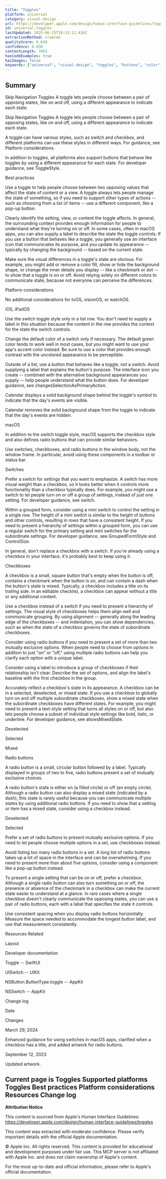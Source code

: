 ```yaml
---
title: "Toggles"
platform: universal
category: visual-design
url: https://developer.apple.com/design/human-interface-guidelines/toggles
id: universal-toggles
lastUpdated: 2025-06-25T18:33:12.416Z
extractionMethod: crawlee
qualityScore: 0.630
confidence: 0.830
contentLength: 7863
hasCodeExamples: true
hasImages: false
keywords: ["universal", "visual-design", "toggles", "buttons", "color", "controls", "interface", "layout", "navigation", "selection"]
---
```

## Summary

Skip Navigation
Toggles
A toggle lets people choose between a pair of opposing states, like on and off, using a different appearance to indicate each state.

Skip Navigation
Toggles
A toggle lets people choose between a pair of opposing states, like on and off, using a different appearance to indicate each state.

A toggle can have various styles, such as switch and checkbox, and different platforms can use these styles in different ways. For guidance, see Platform considerations.

In addition to toggles, all platforms also support buttons that behave like toggles by using a different appearance for each state. For developer guidance, see ToggleStyle.

Best practices

Use a toggle to help people choose between two opposing values that affect the state of content or a view. A toggle always lets people manage the state of something, so if you need to support other types of actions -- such as choosing from a list of items -- use a different component, like a pop-up button.

Clearly identify the setting, view, or content the toggle affects. In general, the surrounding context provides enough information for people to understand what they're turning on or off. In some cases, often in macOS apps, you can also supply a label to describe the state the toggle controls. If you use a button that behaves like a toggle, you generally use an interface icon that communicates its purpose, and you update its appearance -- typically by changing the background -- based on the current state.

Make sure the visual differences in a toggle's state are obvious. For example, you might add or remove a color fill, show or hide the background shape, or change the inner details you display -- like a checkmark or dot -- to show that a toggle is on or off. Avoid relying solely on different colors to communicate state, because not everyone can perceive the differences.

Platform considerations

No additional considerations for tvOS, visionOS, or watchOS.

iOS, iPadOS

Use the switch toggle style only in a list row. You don't need to supply a label in this situation because the content in the row provides the context for the state the switch controls.

Change the default color of a switch only if necessary. The default green color tends to work well in most cases, but you might want to use your app's accent color instead. Be sure to use a color that provides enough contrast with the uncolored appearance to be perceptible.

Outside of a list, use a button that behaves like a toggle, not a switch. Avoid supplying a label that explains the button's purpose. The interface icon you create -- combined with the alternative background appearances you supply -- help people understand what the button does. For developer guidance, see changesSelectionAsPrimaryAction.

Calendar displays a solid background shape behind the toggle's symbol to indicate that the day's events are visible.

Calendar removes the solid background shape from the toggle to indicate that the day's events are hidden.

macOS

In addition to the switch toggle style, macOS supports the checkbox style and also defines radio buttons that can provide similar behaviors.

Use switches, checkboxes, and radio buttons in the window body, not the window frame. In particular, avoid using these components in a toolbar or status bar.

Switches

Prefer a switch for settings that you want to emphasize. A switch has more visual weight than a checkbox, so it looks better when it controls more functionality than a checkbox typically does. For example, you might use a switch to let people turn on or off a group of settings, instead of just one setting. For developer guidance, see switch.

Within a grouped form, consider using a mini switch to control the setting in a single row. The height of a mini switch is similar to the height of buttons and other controls, resulting in rows that have a consistent height. If you need to present a hierarchy of settings within a grouped form, you can use a regular switch for the primary setting and mini switches for the subordinate settings. For developer guidance, see GroupedFormStyle and ControlSize.

In general, don't replace a checkbox with a switch. If you're already using a checkbox in your interface, it's probably best to keep using it.

Checkboxes

A checkbox is a small, square button that's empty when the button is off, contains a checkmark when the button is on, and can contain a dash when the button's state is mixed. Typically, a checkbox includes a title on its trailing side. In an editable checklist, a checkbox can appear without a title or any additional content.

Use a checkbox instead of a switch if you need to present a hierarchy of settings. The visual style of checkboxes helps them align well and communicate grouping. By using alignment -- generally along the leading edge of the checkboxes -- and indentation, you can show dependencies, such as when the state of a checkbox governs the state of subordinate checkboxes.

Consider using radio buttons if you need to present a set of more than two mutually exclusive options. When people need to choose from options in addition to just "on" or "off," using multiple radio buttons can help you clarify each option with a unique label.

Consider using a label to introduce a group of checkboxes if their relationship isn't clear. Describe the set of options, and align the label's baseline with the first checkbox in the group.

Accurately reflect a checkbox's state in its appearance. A checkbox can be in a selected, deselected, or mixed state. If you use a checkbox to globally turn on and off multiple subordinate checkboxes, show a mixed state when the subordinate checkboxes have different states. For example, you might need to present a text-style setting that turns all styles on or off, but also lets people choose a subset of individual style settings like bold, italic, or underline. For developer guidance, see allowsMixedState.

Deselected

Selected

Mixed

Radio buttons

A radio button is a small, circular button followed by a label. Typically displayed in groups of two to five, radio buttons present a set of mutually exclusive choices.

A radio button's state is either on (a filled circle) or off (an empty circle). Although a radio button can also display a mixed state (indicated by a dash), this state is rarely useful because you can communicate multiple states by using additional radio buttons. If you need to show that a setting or item has a mixed state, consider using a checkbox instead.

Deselected

Selected

Prefer a set of radio buttons to present mutually exclusive options. If you need to let people choose multiple options in a set, use checkboxes instead.

Avoid listing too many radio buttons in a set. A long list of radio buttons takes up a lot of space in the interface and can be overwhelming. If you need to present more than about five options, consider using a component like a pop-up button instead.

To present a single setting that can be on or off, prefer a checkbox. Although a single radio button can also turn something on or off, the presence or absence of the checkmark in a checkbox can make the current state easier to understand at a glance. In rare cases where a single checkbox doesn't clearly communicate the opposing states, you can use a pair of radio buttons, each with a label that specifies the state it controls.

Use consistent spacing when you display radio buttons horizontally. Measure the space needed to accommodate the longest button label, and use that measurement consistently.

Resources
Related

Layout

Developer documentation

Toggle -- SwiftUI

UISwitch -- UIKit

NSButton.ButtonType.toggle -- AppKit

NSSwitch -- AppKit

Change log

Date

Changes

March 29, 2024

Enhanced guidance for using switches in macOS apps, clarified when a checkbox has a title, and added artwork for radio buttons.

September 12, 2023

Updated artwork.

Current page is Toggles
Supported platforms
Toggles
Best practices
Platform considerations
Resources
Change log
---

**Attribution Notice**

This content is sourced from Apple's Human Interface Guidelines: https://developer.apple.com/design/human-interface-guidelines/toggles

This content was extracted with moderate confidence. Please verify important details with the official Apple documentation.

© Apple Inc. All rights reserved. This content is provided for educational and development purposes under fair use. This MCP server is not affiliated with Apple Inc. and does not claim ownership of Apple's content.

For the most up-to-date and official information, please refer to Apple's official documentation.
